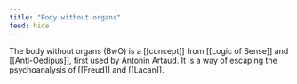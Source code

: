 ```yaml
---
title: "Body without organs"
feed: hide
---
```


The body without organs (BwO) is a [[concept]] from [[Logic of Sense]] and [[Anti-Oedipus]], first used by Antonin Artaud. It is a way of escaping the psychoanalysis of [[Freud]] and [[Lacan]]. 